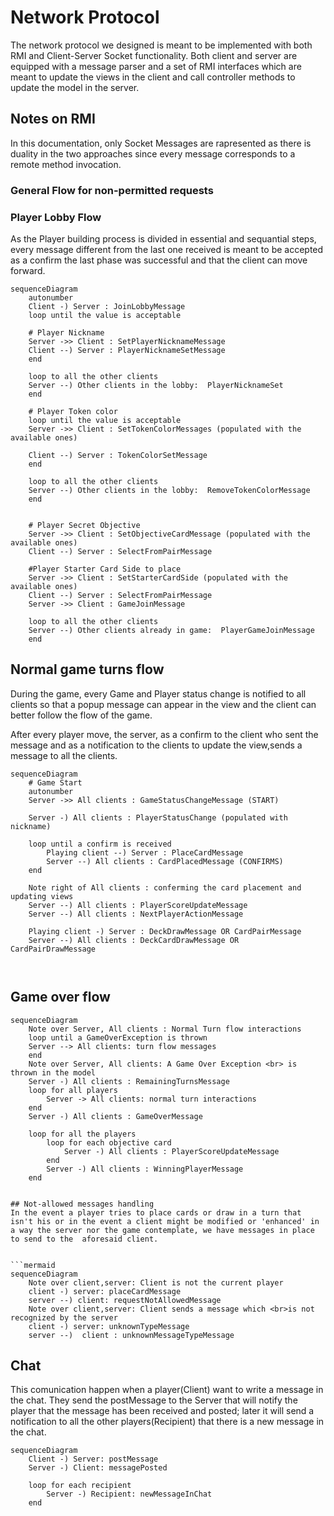 # Network Protocol
The network protocol we designed is meant to be implemented with both RMI and Client-Server Socket functionality.
Both client and server are equipped with a message parser and a set of RMI interfaces which are meant to update the views in the client and call controller methods to update the model in the server.

## Notes on RMI 
In this documentation, only Socket Messages are rapresented as there is duality in the two approaches since every message corresponds to a remote method invocation.

### General Flow for non-permitted requests


### Player Lobby Flow
As the Player building process is divided in essential and sequantial steps, every message different from the last one received is meant to be accepted as a confirm the last phase was successful and that the client can move forward.

```mermaid
sequenceDiagram
    autonumber
    Client -) Server : JoinLobbyMessage
    loop until the value is acceptable
    
    # Player Nickname
    Server ->> Client : SetPlayerNicknameMessage
    Client --) Server : PlayerNicknameSetMessage 
    end
    
    loop to all the other clients
    Server --) Other clients in the lobby:  PlayerNicknameSet
    end

    # Player Token color 
    loop until the value is acceptable
    Server ->> Client : SetTokenColorMessages (populated with the available ones)
    
    Client --) Server : TokenColorSetMessage 
    end
    
    loop to all the other clients
    Server --) Other clients in the lobby:  RemoveTokenColorMessage
    end


    # Player Secret Objective 
    Server ->> Client : SetObjectiveCardMessage (populated with the available ones)
    Client --) Server : SelectFromPairMessage

    #Player Starter Card Side to place
    Server ->> Client : SetStarterCardSide (populated with the available ones)
    Client --) Server : SelectFromPairMessage
    Server ->> Client : GameJoinMessage
    
    loop to all the other clients
    Server --) Other clients already in game:  PlayerGameJoinMessage
    end

```

## Normal game turns flow 
During the game, every Game and Player status change is notified to all clients so that a popup message can appear in the view and the client can better follow the flow of the game. 

After every player move, the server, as a confirm to the client who sent the message and as a notification to the clients to update the view,sends a message to all the clients.   

```mermaid
sequenceDiagram
    # Game Start
    autonumber
    Server ->> All clients : GameStatusChangeMessage (START)
    
    Server -) All clients : PlayerStatusChange (populated with nickname)
    
    loop until a confirm is received 
        Playing client --) Server : PlaceCardMessage
        Server --) All clients : CardPlacedMessage (CONFIRMS)
    end

    Note right of All clients : conferming the card placement and updating views 
    Server --) All clients : PlayerScoreUpdateMessage
    Server --) All clients : NextPlayerActionMessage

    Playing client -) Server : DeckDrawMessage OR CardPairMessage
    Server --) All clients : DeckCardDrawMessage OR CardPairDrawMessage



```


## Game over flow
```mermaid
sequenceDiagram
    Note over Server, All clients : Normal Turn flow interactions
    loop until a GameOverException is thrown
    Server --> All clients: turn flow messages 
    end 
    Note over Server, All clients: A Game Over Exception <br> is thrown in the model
    Server -) All clients : RemainingTurnsMessage 
    loop for all players 
        Server -> All clients: normal turn interactions 
    end 
    Server -) All clients : GameOverMessage
    
    loop for all the players 
        loop for each objective card 
            Server -) All clients : PlayerScoreUpdateMessage
        end 
        Server -) All clients : WinningPlayerMessage  
    end


## Not-allowed messages handling
In the event a player tries to place cards or draw in a turn that isn't his or in the event a client might be modified or 'enhanced' in a way the server nor the game contemplate, we have messages in place to send to the  aforesaid client. 


```mermaid
sequenceDiagram
    Note over client,server: Client is not the current player 
    client -) server: placeCardMessage
    server --) client: requestNotAllowedMessage 
    Note over client,server: Client sends a message which <br>is not recognized by the server
    client -) server: unknownTypeMessage
    server --)  client : unknownMessageTypeMessage

```

## Chat
This comunication happen when a player(Client) want to write a message in the chat. They send the postMessage to the Server that will notify the player that the message has been received and posted; later it will send a notification to all the other players(Recipient) that there is a new message in the chat.
```mermaid
sequenceDiagram
    Client -) Server: postMessage
    Server -) Client: messagePosted

    loop for each recipient
        Server -) Recipient: newMessageInChat
    end
```
